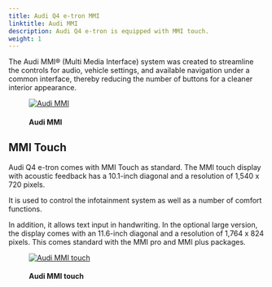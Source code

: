 ```yaml
---
title: Audi Q4 e-tron MMI
linktitle: Audi MMI
description: Audi Q4 e-tron is equipped with MMI touch.
weight: 1
---
```

<!-- markdownlint-disable MD033 -->
The Audi MMI® (Multi Media Interface) system was created to streamline the controls for audio, vehicle settings, and available navigation under a common interface, thereby reducing the number of buttons for a cleaner interior appearance.

<figure>
    <a href="https://media.electrichasgoneaudi.net/multimedia/models/q4-e-tron/technology/uiandoperations/mmi/mmi2.jpg">
        <img src="https://media.electrichasgoneaudi.net/multimedia/models/q4-e-tron/technology/uiandoperations/mmi/mmi2s.jpg"
        class="img-fluid" alt="Audi MMI" title="Audi MMI">
    </a>
    <figcaption><h4>Audi MMI</h4></figcaption>
</figure>

## MMI Touch

Audi Q4 e-tron comes with MMI Touch as standard. The MMI touch display with acoustic feedback has a 10.1-inch diagonal and a resolution of 1,540 x 720 pixels.

It is used to control the infotainment system as well as a number of comfort functions.

In addition, it allows text input in handwriting. In the optional large version, the display comes with an 11.6-inch diagonal and a resolution of 1,764 x 824 pixels. This comes standard with the MMI pro and MMI plus packages.

<figure>
    <a href="https://media.electrichasgoneaudi.net/multimedia/models/q4-e-tron/technology/uiandoperations/mmi/mmi.jpg">
        <img src="https://media.electrichasgoneaudi.net/multimedia/models/q4-e-tron/technology/uiandoperations/mmi/mmis.jpg"
        class="img-fluid" alt="Audi MMI touch" title="Audi MMI touch">
    </a>
    <figcaption><h4>Audi MMI touch</h4></figcaption>
</figure>
